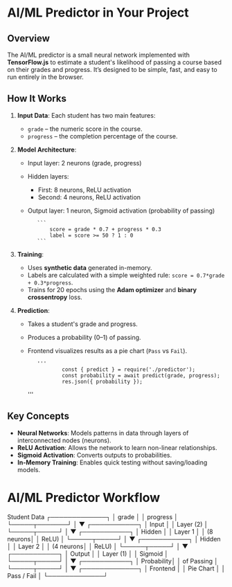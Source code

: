 # AI/ML Predictor in Your Project

## Overview
The AI/ML predictor is a small neural network implemented with **TensorFlow.js** to estimate a student's likelihood of passing a course based on their grades and progress. It’s designed to be simple, fast, and easy to run entirely in the browser.

## How It Works
1. **Input Data**: Each student has two main features:
   - `grade` – the numeric score in the course.
   - `progress` – the completion percentage of the course.

2. **Model Architecture**:
   - Input layer: 2 neurons (grade, progress)
   - Hidden layers: 
     - First: 8 neurons, ReLU activation  
     - Second: 4 neurons, ReLU activation
   - Output layer: 1 neuron, Sigmoid activation (probability of passing)

            ```
                score = grade * 0.7 + progress * 0.3
                label = score >= 50 ? 1 : 0
            ```


3. **Training**:
   - Uses **synthetic data** generated in-memory.
   - Labels are calculated with a simple weighted rule: `score = 0.7*grade + 0.3*progress`.
   - Trains for 20 epochs using the **Adam optimizer** and **binary crossentropy** loss.

4. **Prediction**:
   - Takes a student's grade and progress.
   - Produces a probability (0–1) of passing.
   - Frontend visualizes results as a pie chart (`Pass` vs `Fail`).


            '''
                    const { predict } = require('./predictor');
                    const probability = await predict(grade, progress);
                    res.json({ probability });
        '''

## Key Concepts
- **Neural Networks**: Models patterns in data through layers of interconnected nodes (neurons).  
- **ReLU Activation**: Allows the network to learn non-linear relationships.  
- **Sigmoid Activation**: Converts outputs to probabilities.  
- **In-Memory Training**: Enables quick testing without saving/loading models.  



# AI/ML Predictor Workflow

Student Data
┌─────────────┐
│ grade │
│ progress │
└─────┬───────┘
│
▼
┌───────────┐
│ Input │
│ Layer (2) │
└─────┬─────┘
│
▼
┌───────────┐
│ Hidden │
│ Layer 1 │
│ (8 neurons│
│ ReLU) │
└─────┬─────┘
│
▼
┌───────────┐
│ Hidden │
│ Layer 2 │
│ (4 neurons│
│ ReLU) │
└─────┬─────┘
│
▼
┌───────────┐
│ Output │
│ Layer (1) │
│ Sigmoid │
└─────┬─────┘
│
▼
┌───────────┐
│ Probability│
│ of Passing │
└─────┬─────┘
│
▼
┌─────────────┐
│ Frontend │
│ Pie Chart │
│ Pass / Fail │
└─────────────┘
